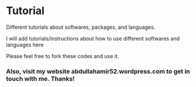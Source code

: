 # Tutorial

Different tutorials about softwares, packages, and languages.

I will add tutorials/instructions about how to use different softwares and languages here

Please feel free to fork these codes and use it.

### Also, visit my website abdullahamir52.wordpress.com to get in touch with me. Thanks! 
